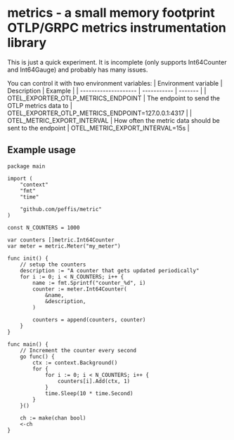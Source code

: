 # metrics - a small memory footprint OTLP/GRPC metrics instrumentation library

This is just a quick experiment. It is incomplete (only supports
Int64Counter and Int64Gauge) and probably has many issues.

You can control it with two environment variables:
| Environment variable | Description | Example |
| -------------------- | ----------- | ------- |
| OTEL_EXPORTER_OTLP_METRICS_ENDPOINT | The endpoint to send the OTLP
metrics data to | OTEL_EXPORTER_OTLP_METRICS_ENDPOINT=127.0.0.1:4317 |
| OTEL_METRIC_EXPORT_INTERVAL | How often the metric data should be
sent to the endpoint | OTEL_METRIC_EXPORT_INTERVAL=15s |

## Example usage
```golang
package main

import (
	"context"
	"fmt"
	"time"

	"github.com/peffis/metric"
)

const N_COUNTERS = 1000

var counters []metric.Int64Counter
var meter = metric.Meter("my_meter")

func init() {
	// setup the counters
	description := "A counter that gets updated periodically"
	for i := 0; i < N_COUNTERS; i++ {
		name := fmt.Sprintf("counter_%d", i)
		counter := meter.Int64Counter(
			&name,
			&description,
		)

		counters = append(counters, counter)
	}
}

func main() {
	// Increment the counter every second
	go func() {
		ctx := context.Background()
		for {
			for i := 0; i < N_COUNTERS; i++ {
				counters[i].Add(ctx, 1)
			}
			time.Sleep(10 * time.Second)
		}
	}()

	ch := make(chan bool)
	<-ch
}
```
